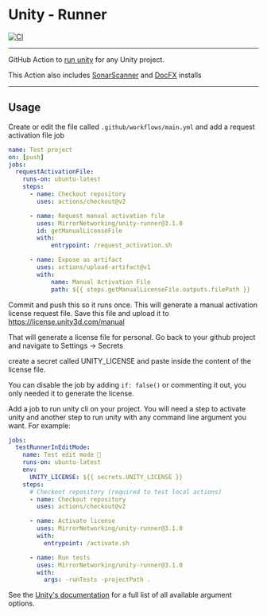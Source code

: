 # Unity - Runner
[![CI](https://github.com/MirrorNetworking/unity-runner/workflows/CI/badge.svg)](https://github.com/MirrorNetworking/unity-runner/actions?query=workflow%3ACI)

---

GitHub Action to 
[run unity](https://github.com/marketplace/actions/unity-runner) 
for any Unity project. 

This Action also includes [SonarScanner](https://docs.sonarqube.org/latest/analysis/scan/sonarscanner/) and [DocFX](https://dotnet.github.io/docfx/) installs

---

## Usage

Create or edit the file called `.github/workflows/main.yml` and add a request activation file job

```yaml
name: Test project
on: [push]
jobs:
  requestActivationFile:
    runs-on: ubuntu-latest
    steps:
      - name: Checkout repository
        uses: actions/checkout@v2

      - name: Request manual activation file
        uses: MirrorNetworking/unity-runner@3.1.0
        id: getManualLicenseFile
        with:
            entrypoint: /request_activation.sh

      - name: Expose as artifact
        uses: actions/upload-artifact@v1
        with:
            name: Manual Activation File
            path: ${{ steps.getManualLicenseFile.outputs.filePath }}
```

Commit and push this so it runs once. This will generate a manual activation license request file.  Save this file and upload it to https://license.unity3d.com/manual

That will generate a license file for personal.  Go back to your github project and navigate to Settings -> Secrets

create a secret called UNITY_LICENSE and paste inside the content of the license file.

You can disable the job by adding `if: false()` or commenting it out, you only needed it to generate the license.

Add a job to run unity cli on your project.  You will need a step to activate unity and another step to run unity with any command line argument you want.  For example:

```yaml
jobs:
  testRunnerInEditMode:
    name: Test edit mode 📝
    runs-on: ubuntu-latest
    env:
      UNITY_LICENSE: ${{ secrets.UNITY_LICENSE }}   
    steps:
      # Checkout repository (required to test local actions)
      - name: Checkout repository
        uses: actions/checkout@v2

      - name: Activate license
        uses: MirrorNetworking/unity-runner@3.1.0
        with:
          entrypoint: /activate.sh

      - name: Run tests
        uses: MirrorNetworking/unity-runner@3.1.0
        with:
          args: -runTests -projectPath .
```

See the [Unity's documentation](https://docs.unity3d.com/Manual/CommandLineArguments.html) for a full list of all available argument options.
